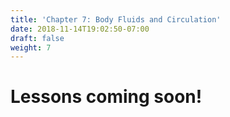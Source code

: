 ```yaml
---
title: 'Chapter 7: Body Fluids and Circulation'
date: 2018-11-14T19:02:50-07:00
draft: false
weight: 7
---
```


# Lessons coming soon!

